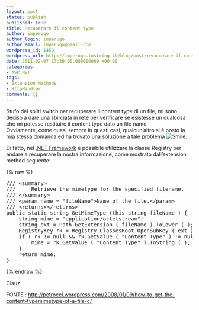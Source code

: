 ```yaml
---
layout: post
status: publish
published: true
title: Recuperare il content type
author: imperugo
author_login: imperugo
author_email: imperugo@gmail.com
wordpress_id: 1458
wordpress_url: http://imperugo.tostring.it/blog/post/recuperare-il-content-type/
date: 2011-02-07 17:30:00.000000000 +00:00
categories:
- ASP.NET
tags:
- Extension Methods
- HttpHandler
comments: []
---
```

<p>Stufo dei soliti switch per recuperare il content type di un file, mi sono deciso a dare una sbirciata in rete per verificare se esistesse un qualcosa che mi potesse restituire il content type dato un file name.    <br />Ovviamente, come quasi sempre in questi casi, qualcun’altro si è posto la mia stessa domanda ed ha trovato una soluzione a tale problema <img style="border-bottom-style: none; border-left-style: none; border-top-style: none; border-right-style: none" class="wlEmoticon wlEmoticon-smile" alt="Smile" src="http://www.tostring.it/UserFiles/imperugo/wlEmoticon-smile_2_2.png" />.</p>  <p>Di fatto, nel <a title=".NET Framework psots" href="http://www.tostring.it/tags/archive/.net" target="_blank">.NET Framework</a> è possibile utilizzare la classe Registry per andare a recuperare la nostra informazione, come mostrato dall’extension method seguente:</p>  {% raw %}<pre class="brush: csharp;">/// &lt;summary&gt;
///     Retrieve the mimetype for the specified filename.
/// &lt;/summary&gt;
/// &lt;param name = &quot;fileName&quot;&gt;Name of the file.&lt;/param&gt;
/// &lt;returns&gt;&lt;/returns&gt;
public static string GetMimeType (this string fileName ) {
    string mime = &quot;application/octetstream&quot;;
    string ext = Path.GetExtension ( fileName ).ToLower ( );
    RegistryKey rk = Registry.ClassesRoot.OpenSubKey ( ext );
    if ( rk != null &amp;&amp; rk.GetValue ( &quot;Content Type&quot; ) != null ) {
        mime = rk.GetValue ( &quot;Content Type&quot; ).ToString ( );
    }
    return mime;
}</pre>{% endraw %}

<p>Ciauz</p>

<p>FONTE : <a href="http://petrocel.wordpress.com/2008/01/09/how-to-get-the-content-typemimetype-of-a-file-c/">http://petrocel.wordpress.com/2008/01/09/how-to-get-the-content-typemimetype-of-a-file-c/</a></p>

